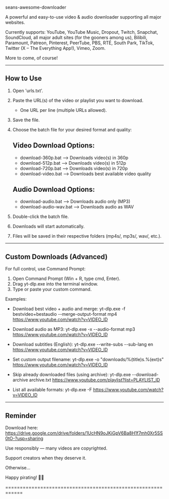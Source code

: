 seans-awesome-downloader

A powerful and easy-to-use video & audio downloader supporting all major websites.

Currently supports:
YouTube, YouTube Music, Dropout, Twitch, Snapchat, SoundCloud,
all major adult sites (for the gooners among us),
Bilibili, Paramount, Patreon, Pinterest, PeerTube, PBS, RTÉ,
South Park, TikTok, Twitter (X – The Everything App!), Vimeo, Zoom.

More to come, of course!

------------------------------------------------------------
How to Use
------------------------------------------------------------

1. Open 'urls.txt'.
2. Paste the URL(s) of the video or playlist you want to download.
   - One URL per line (multiple URLs allowed).
3. Save the file.
4. Choose the batch file for your desired format and quality:

   Video Download Options:
   -----------------------
   - download-360p.bat    --> Downloads video(s) in 360p
   - download-512p.bat    --> Downloads video(s) in 512p
   - download-720p.bat    --> Downloads video(s) in 720p
   - download-video.bat   --> Downloads best available video quality

   Audio Download Options:
   -----------------------
   - download-audio.bat       --> Downloads audio only (MP3)
   - download-audio-wav.bat   --> Downloads audio as WAV

5. Double-click the batch file.
6. Downloads will start automatically.
7. Files will be saved in their respective folders (mp4s/, mp3s/, wav/, etc.).

------------------------------------------------------------
Custom Downloads (Advanced)
------------------------------------------------------------

For full control, use Command Prompt:

1. Open Command Prompt (Win + R, type cmd, Enter).
2. Drag yt-dlp.exe into the terminal window.
3. Type or paste your custom command.

Examples:

- Download best video + audio and merge:
  yt-dlp.exe -f bestvideo+bestaudio --merge-output-format mp4 https://www.youtube.com/watch?v=VIDEO_ID

- Download audio as MP3:
  yt-dlp.exe -x --audio-format mp3 https://www.youtube.com/watch?v=VIDEO_ID

- Download subtitles (English):
  yt-dlp.exe --write-subs --sub-lang en https://www.youtube.com/watch?v=VIDEO_ID

- Set custom output filename:
  yt-dlp.exe -o "downloads/%(title)s.%(ext)s" https://www.youtube.com/watch?v=VIDEO_ID

- Skip already downloaded files (using archive):
  yt-dlp.exe --download-archive archive.txt https://www.youtube.com/playlist?list=PLAYLIST_ID

- List all available formats:
  yt-dlp.exe -F https://www.youtube.com/watch?v=VIDEO_ID

------------------------------------------------------------
Reminder
------------------------------------------------------------

Download here: https://drive.google.com/drive/folders/1UcHN9oJKiGpV6Ba8H1f7mh0Xr5SS0tO-?usp=sharing

Use responsibly — many videos are copyrighted.

Support creators when they deserve it.

Otherwise...

Happy pirating! 🏴‍☠️

============================================================
